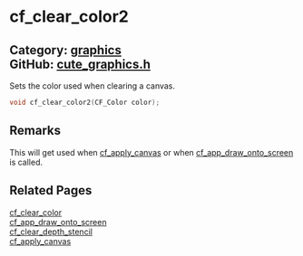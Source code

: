 [//]: # (This file is automatically generated by Cute Framework's docs parser.)
[//]: # (Do not edit this file by hand!)
[//]: # (See: https://github.com/RandyGaul/cute_framework/blob/master/samples/docs_parser.cpp)
[](../header.md ':include')

# cf_clear_color2

Category: [graphics](/api_reference?id=graphics)  
GitHub: [cute_graphics.h](https://github.com/RandyGaul/cute_framework/blob/master/include/cute_graphics.h)  
---

Sets the color used when clearing a canvas.

```cpp
void cf_clear_color2(CF_Color color);
```

## Remarks

This will get used when [cf_apply_canvas](/graphics/cf_apply_canvas.md) or when [cf_app_draw_onto_screen](/app/cf_app_draw_onto_screen.md) is called.

## Related Pages

[cf_clear_color](/graphics/cf_clear_color.md)  
[cf_app_draw_onto_screen](/app/cf_app_draw_onto_screen.md)  
[cf_clear_depth_stencil](/graphics/cf_clear_depth_stencil.md)  
[cf_apply_canvas](/graphics/cf_apply_canvas.md)  
